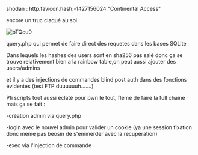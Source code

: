 shodan : http.favicon.hash:-1427156024
"Continental Access" 

encore un truc claqué au sol

![bTQcu0](https://github.com/Ug0Security/ContinenPwn-Access/assets/28728543/8e1ed0a4-0ee4-4d1a-b9d1-f1af77a7a6ff)

query.php qui permet de faire direct des requetes dans les bases SQLite 

Dans lequels les hashes des users sont en sha256 pas salé donc ça se trouve relativement bien a la rainbow table,on peut aussi ajouter des users/admins

et il y a des injections de commandes blind post auth dans des fonctions évidentes (test FTP duuuuuuh.......)

Pti scripts tout aussi éclaté pour pwn le tout, fleme de faire la full chaine mais ça se fait :

-création admin via query.php

-login avec le nouvel admin pour valider un cookie (ya une session fixation donc meme pas beosin de s'emmerder avec la recupération)

-exec via l'injection de commande



